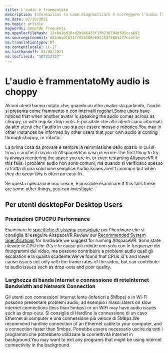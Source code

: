 ```yaml
---
title: L'audio è frammentato
description: Informazioni su come diagnosticare e correggere l'audio frammentato negli eventi AltspaceVR.
ms.date: 02/10/2021
ms.topic: article
keywords: Domande frequenti
ms.openlocfilehash: 13cba16d10cd2b946435f1fb23d794df05cca693
ms.sourcegitcommit: d84a6adf631ff02b106e682238f2861477caef1e
ms.translationtype: MT
ms.contentlocale: it-IT
ms.lasthandoff: 04/08/2021
ms.locfileid: "107212737"
---
```

# <a name="my-audio-is-choppy"></a><span data-ttu-id="cb782-104">L'audio è frammentato</span><span class="sxs-lookup"><span data-stu-id="cb782-104">My audio is choppy</span></span>

<span data-ttu-id="cb782-105">Alcuni utenti hanno notato che, quando un altro avatar sta parlando, l'audio si presenta come frammento o con intervalli regolari.</span><span class="sxs-lookup"><span data-stu-id="cb782-105">Some users have noticed that when another avatar is speaking the audio comes across as choppy, or with regular drop-outs.</span></span> <span data-ttu-id="cb782-106">È possibile che altri utenti siano informati da altri utenti che l'audio in uso sta per essere mosso o robotico.</span><span class="sxs-lookup"><span data-stu-id="cb782-106">You may in other instances be informed by other users that your own audio is coming through choppy, or robotic.</span></span>

<span data-ttu-id="cb782-107">La prima cosa da provare è sempre la reimmissione dello spazio in cui si trova o anche il riavvio di AltspaceVR in caso di errore.</span><span class="sxs-lookup"><span data-stu-id="cb782-107">The first thing to try is always reentering the space you are in, or even restarting AltspaceVR if this fails.</span></span> <span data-ttu-id="cb782-108">I problemi audio non sono comuni, ma quando si verificano spesso si tratta di una soluzione semplice.</span><span class="sxs-lookup"><span data-stu-id="cb782-108">Audio issues aren't common but when they do occur this is often an easy fix.</span></span> 

<span data-ttu-id="cb782-109">Se questa operazione non riesce, è possibile esaminare.</span><span class="sxs-lookup"><span data-stu-id="cb782-109">If this fails these are some other things, you can investigate.</span></span> 

## <a name="for-desktop-users"></a><span data-ttu-id="cb782-110">Per utenti desktop</span><span class="sxs-lookup"><span data-stu-id="cb782-110">For Desktop Users</span></span>

### <a name="cpu-performance"></a><span data-ttu-id="cb782-111">Prestazioni CPU</span><span class="sxs-lookup"><span data-stu-id="cb782-111">CPU Performance</span></span>

<span data-ttu-id="cb782-112">Esaminare le [specifiche di sistema consigliate](../getting-started/system-requirements.md) per l'hardware che si consiglia di eseguire AltspaceVR.</span><span class="sxs-lookup"><span data-stu-id="cb782-112">Review our [Recommended System Specifications](../getting-started/system-requirements.md) for hardware we suggest for running AltspaceVR.</span></span> <span data-ttu-id="cb782-113">Sono state rilevate le CPU che i3's e le cause più ridotte non solo con le frequenze dei fotogrammi del video, ma possono contribuire a problemi audio quali gli escalation e la qualità scadente.</span><span class="sxs-lookup"><span data-stu-id="cb782-113">We've found that CPUs i3's and lower cause issues not only with the frame rates of the video, but can contribute to audio issues such as drop-outs and poor quality.</span></span>

### <a name="internet-bandwidth-and-network-connection"></a><span data-ttu-id="cb782-114">Larghezza di banda Internet e connessione di rete</span><span class="sxs-lookup"><span data-stu-id="cb782-114">Internet Bandwidth and Network Connection</span></span>

<span data-ttu-id="cb782-115">Gli utenti con connessioni Internet lente (inferiori a 5Mbps) o in Wi-Fi possono presentare problemi audio, ad esempio i rilasci.</span><span class="sxs-lookup"><span data-stu-id="cb782-115">Users on slow internet connections (less than 5mbps) or on WiFi may have audio issues such as drop-outs.</span></span> <span data-ttu-id="cb782-116">Si consiglia di Hardline la connessione di un cavo Ethernet al computer e una connessione più veloce di 5Mbps.</span><span class="sxs-lookup"><span data-stu-id="cb782-116">We recommend hardline connection of an Ethernet cable to your computer, and a connection faster than 5mbps.</span></span> <span data-ttu-id="cb782-117">Potrebbe essere necessario uscire da tutti i programmi che potrebbero utilizzare la connettività Internet in background.</span><span class="sxs-lookup"><span data-stu-id="cb782-117">You may want to exit any programs that might be using internet connectivity in the background.</span></span>
